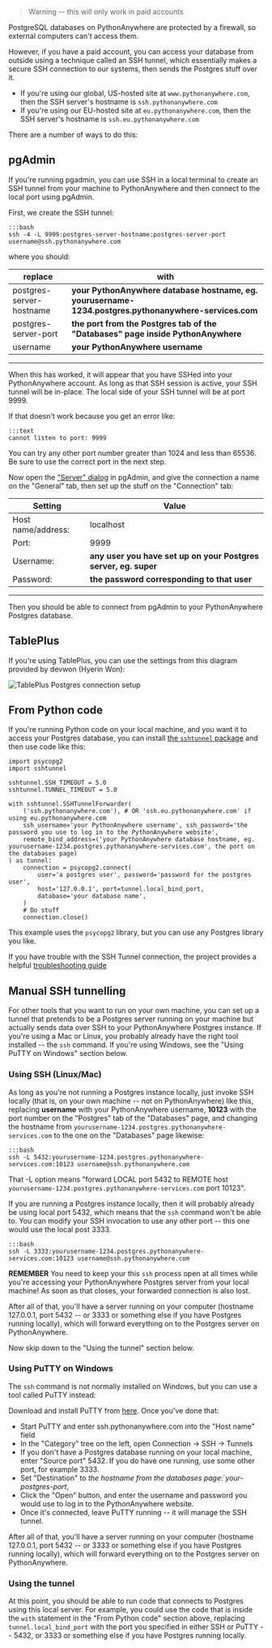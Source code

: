
<!--
.. title: Accessing your PostgreSQL database from outside PythonAnywhere
.. slug: AccessingPostgresFromOutsidePythonAnywhere
.. date: 2017-05-12 19:09 UTC+01:00
.. tags:
.. category:
.. link:
.. description:
.. type: text
-->

> Warning -- this will only work in paid accounts

PostgreSQL databases on PythonAnywhere are protected by a firewall, so external
computers can't access them.

However, if you have a paid account, you can access your database
from outside using a technique called an SSH tunnel, which essentially makes
a secure SSH connection to our systems, then sends the Postgres stuff over it.

* If you're using our global, US-hosted site at `www.pythonanywhere.com`, then the
  SSH server's hostname is `ssh.pythonanywhere.com`
* If you're using our EU-hosted site at `eu.pythonanywhere.com`, then the
  SSH server's hostname is `ssh.eu.pythonanywhere.com`

There are a number of ways to do this:


## pgAdmin

If you're running pgadmin, you can use SSH in a local terminal to create an SSH
tunnel from your machine to PythonAnywhere and then connect to the local port
using pgAdmin.

First, we create the SSH tunnel:

    :::bash
    ssh -4 -L 9999:postgres-server-hostname:postgres-server-port username@ssh.pythonanywhere.com
    
where you should:

| replace                  | with                                                                                                  |
|--|--|
| postgres-server-hostname | **your PythonAnywhere database hostname, eg. yourusername-1234.postgres.pythonanywhere-services.com** |
| postgres-server-port     | **the port from the Postgres tab of the "Databases" page inside PythonAnywhere**                      |
| username                 | **your PythonAnywhere username**                                                                      |

----

When this has worked, it will appear that you have SSHed into your
PythonAnywhere account. As long as that SSH session is active, your SSH tunnel
will be in-place. The local side of your SSH tunnel will be at port 9999. 

If that doesn't work because you get an error like:

    :::text
    cannot listen to port: 9999
    
You can try any other port number greater than 1024 and less than 65536. Be
sure to use the correct port in the next step.

Now open the ["Server" dialog](https://www.pgadmin.org/docs/pgadmin4/4.14/server_dialog.html) in pgAdmin,
and give the connection a name on the "General" tab, then set up the stuff on the
"Connection" tab:


| Setting            | Value                                                           |
|--------------------|-----------------------------------------------------------------|
| Host name/address: | localhost                                                       |
| Port:              | 9999                                                            |
| Username:          | **any user you have set up on your Postgres server, eg. super** |
| Password:          | **the password corresponding to that user**                     |

----
Then you should be able to connect from pgAdmin to your PythonAnywhere Postgres
database.

## TablePlus

If you're using TablePlus, you can use the settings from this diagram provided by
devwon (Hyerin Won):

<img alt="TablePlus Postgres connection setup" src="/postgres-tableplus.png" class="bordered-image">


## From Python code

If you're running Python code on your local machine, and you want it to access
your Postgres database, you can install [the `sshtunnel` package](https://pypi.python.org/pypi/sshtunnel)
and then use code like this:

    import psycopg2
    import sshtunnel

    sshtunnel.SSH_TIMEOUT = 5.0
    sshtunnel.TUNNEL_TIMEOUT = 5.0

    with sshtunnel.SSHTunnelForwarder(
        ('ssh.pythonanywhere.com'), # OR 'ssh.eu.pythonanywhere.com' if using eu.pythonanywhere.com
        ssh_username='your PythonAnywhere username', ssh_password='the password you use to log in to the PythonAnywhere website',
        remote_bind_address=('your PythonAnywhere database hostname, eg. yourusername-1234.postgres.pythonanywhere-services.com', the port on the databases page)
    ) as tunnel:
        connection = psycopg2.connect(
            user='a postgres user', password='password for the postgres user',
            host='127.0.0.1', port=tunnel.local_bind_port,
            database='your database name',
        )
        # Do stuff
        connection.close()

This example uses the `psycopg2` library, but you can use any Postgres
library you like.

If you have trouble with the SSH Tunnel connection, the project provides a
helpful [troubleshooting guide](https://github.com/pahaz/sshtunnel/blob/master/Troubleshoot.rst)


## Manual SSH tunnelling

For other tools that you want to run on your own machine, you can set up a tunnel that pretends to be a Postgres server
running on your machine but actually sends data over SSH to your PythonAnywhere
Postgres instance.  If you're using a Mac or Linux, you probably already have the
right tool installed -- the `ssh` command.  If you're using Windows, see the "Using PuTTY on Windows"
section below.

### Using SSH (Linux/Mac)

As long as you're not running a Postgres instance locally, just invoke SSH locally
(that is, on your own machine -- not on PythonAnywhere) like this, replacing
**username** with your PythonAnywhere username, **10123** with the port number
on the "Postgres" tab of the "Databases" page, and changing the hostname from
`yourusername-1234.postgres.pythonanywhere-services.com` to the one on the "Databases" page
likewise:

    :::bash
    ssh -L 5432:yourusername-1234.postgres.pythonanywhere-services.com:10123 username@ssh.pythonanywhere.com

That -L option means "forward LOCAL port 5432 to REMOTE host
`yourusername-1234.postgres.pythonanywhere-services.com` port 10123".

If you are running a Postgres instance locally, then it will probably already be using
local port 5432, which means that the `ssh` command won't be able to.  You can modify your SSH invocation
to use any other port -- this one would use the local post 3333.

    :::bash
    ssh -L 3333:yourusername-1234.postgres.pythonanywhere-services.com:10123 username@ssh.pythonanywhere.com

**REMEMBER** You need to keep your this `ssh` process open at all times while
you're accessing your PythonAnywhere Postgres server from your local machine! As
soon as that closes, your forwarded connection is also lost.

After all of that, you'll have a server running on your computer (hostname
127.0.0.1, port 5432 -- or 3333 or something else if you have Postgres running locally),
which will forward everything on to the Postgres server on PythonAnywhere.

Now skip down to the "Using the tunnel" section below.

### Using PuTTY on Windows

The `ssh` command is not normally installed on Windows, but you can use a tool
called PuTTY instead:

Download and install PuTTY from [here](https://www.putty.org).  Once you've done that:

* Start PuTTY and enter ssh.pythonanywhere.com into the "Host name" field
* In the "Category" tree on the left, open Connection -> SSH -> Tunnels
* If you don't have a Postgres database running on your local machine, enter "Source port" 5432.  If you
  do have one running, use some other port, for example 3333.
* Set "Destination" to *the hostname from the databases page*:`*your-postgres-port*,
* Click the "Open" button, and enter the username and password you would use to log in to the PythonAnywhere website.
* Once it's connected, leave PuTTY running -- it will manage the SSH tunnel.

After all of that, you'll have a server running on your computer (hostname
127.0.0.1, port 5432 -- or 3333 or something else if you have Postgres running locally),
which will forward everything on to the Postgres server on PythonAnywhere.


### Using the tunnel

At this point, you should be able to run code that connects to Postgres using this local server.
For example, you could use the code that is inside the `with` statement in the
"From Python code" section above, replacing `tunnel.local_bind_port` with the
port you specified in either SSH or PuTTY -- 5432, or 3333 or something else if you have Postgres running locally.

